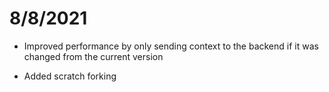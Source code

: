 # 8/8/2021

* Improved performance by only sending context to the backend if it was changed from the current version

* Added scratch forking
